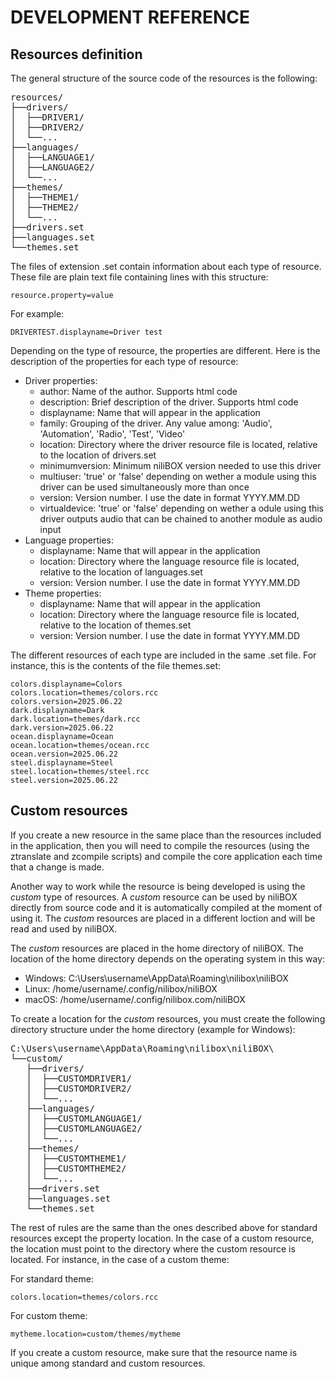# DEVELOPMENT REFERENCE
## Resources definition
The general structure of the source code of the resources is the following:
<pre>
resources/
├──drivers/
│  ├──DRIVER1/
│  ├──DRIVER2/
│  └──...
├──languages/
│  ├──LANGUAGE1/
│  ├──LANGUAGE2/
│  └──...
├──themes/
│  ├──THEME1/
│  ├──THEME2/
│  └──...
├──drivers.set
├──languages.set
└──themes.set
</pre>
The files of extension .set contain information about each type of resource. These file are plain text file containing lines with this structure:
```
resource.property=value
```
For example:
```
DRIVERTEST.displayname=Driver test
```
Depending on the type of resource, the properties are different. Here is the description of the properties for each type of resource:
- Driver properties:
  - author: Name of the author. Supports html code
  - description: Brief description of the driver. Supports html code
  - displayname: Name that will appear in the application
  - family: Grouping of the driver. Any value among: 'Audio', 'Automation', 'Radio', 'Test', 'Video'
  - location: Directory where the driver resource file is located, relative to the location of drivers.set
  - minimumversion: Minimum niliBOX version needed to use this driver
  - multiuser: 'true' or 'false' depending on wether a module using this driver can be used simultaneously more than once
  - version: Version number. I use the date in format YYYY.MM.DD
  - virtualdevice: 'true' or 'false' depending on wether a odule using this driver outputs audio that can be chained to another module as audio input
- Language properties:
  - displayname: Name that will appear in the application
  - location: Directory where the language resource file is located, relative to the location of languages.set
  - version: Version number. I use the date in format YYYY.MM.DD
- Theme properties:
  - displayname: Name that will appear in the application
  - location: Directory where the language resource file is located, relative to the location of themes.set
  - version: Version number. I use the date in format YYYY.MM.DD
 
The different resources of each type are included in the same .set file. For instance, this is the contents of the file themes.set:
```
colors.displayname=Colors
colors.location=themes/colors.rcc
colors.version=2025.06.22
dark.displayname=Dark
dark.location=themes/dark.rcc
dark.version=2025.06.22
ocean.displayname=Ocean
ocean.location=themes/ocean.rcc
ocean.version=2025.06.22
steel.displayname=Steel
steel.location=themes/steel.rcc
steel.version=2025.06.22
```
## Custom resources
If you create a new resource in the same place than the resources included in the application, then you will need to compile the resources (using the ztranslate and zcompile scripts) and compile the core application each time that a change is made.

Another way to work while the resource is being developed is using the *custom* type of resources. A *custom* resource can be used by niliBOX directly from source code and it is automatically compiled at the moment of using it. The *custom* resources are placed in a different loction and will be read and used by niliBOX.

The *custom* resources are placed in the home directory of niliBOX. The location of the home directory depends on the operating system in this way:
- Windows: C:\Users\username\AppData\Roaming\nilibox\niliBOX
- Linux: /home/username/.config/nilibox/niliBOX
- macOS: /home/username/.config/nilibox.com/niliBOX

To create a location for the *custom* resources, you must create the following directory structure under the home directory (example for Windows):
<pre>
C:\Users\username\AppData\Roaming\nilibox\niliBOX\
└──custom/
   ├──drivers/
   │  ├──CUSTOMDRIVER1/
   │  ├──CUSTOMDRIVER2/
   │  └──...
   ├──languages/
   │  ├──CUSTOMLANGUAGE1/
   │  ├──CUSTOMLANGUAGE2/
   │  └──...
   ├──themes/
   │  ├──CUSTOMTHEME1/
   │  ├──CUSTOMTHEME2/
   │  └──...
   ├──drivers.set
   ├──languages.set
   └──themes.set
</pre>
The rest of rules are the same than the ones described above for standard resources except the property location. In the case of a custom resource, the location must point to the directory where the custom resource is located. For instance, in the case of a custom theme:

For standard theme:
```
colors.location=themes/colors.rcc
```
For custom theme:
```
mytheme.location=custom/themes/mytheme
```
If you create a custom resource, make sure that the resource name is unique among standard and custom resources.


